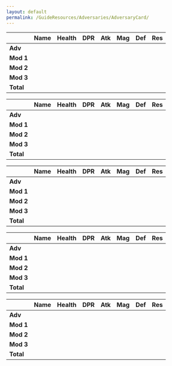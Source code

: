 ```yaml
---
layout: default
permalink: /GuideResources/Adversaries/AdversaryCard/
---
```


|           | **Name** | **Health** | **DPR** | **Atk** | **Mag** | **Def** | **Res** |
| :-------- | :------- | :--------: | :-----: | :-----: | :-----: | :-----: | :-----: |
| **Adv**   |          |            |         |         |         |         |         |
| **Mod 1** |          |            |         |         |         |         |         |
| **Mod 2** |          |            |         |         |         |         |         |
| **Mod 3** |          |            |         |         |         |         |         |
| **Total** |          |            |         |         |         |         |         |

|           | **Name** | **Health** | **DPR** | **Atk** | **Mag** | **Def** | **Res** |
| :-------- | :------- | :--------: | :-----: | :-----: | :-----: | :-----: | :-----: |
| **Adv**   |          |            |         |         |         |         |         |
| **Mod 1** |          |            |         |         |         |         |         |
| **Mod 2** |          |            |         |         |         |         |         |
| **Mod 3** |          |            |         |         |         |         |         |
| **Total** |          |            |         |         |         |         |         |

|           | **Name** | **Health** | **DPR** | **Atk** | **Mag** | **Def** | **Res** |
| :-------- | :------- | :--------: | :-----: | :-----: | :-----: | :-----: | :-----: |
| **Adv**   |          |            |         |         |         |         |         |
| **Mod 1** |          |            |         |         |         |         |         |
| **Mod 2** |          |            |         |         |         |         |         |
| **Mod 3** |          |            |         |         |         |         |         |
| **Total** |          |            |         |         |         |         |         |

|           | **Name** | **Health** | **DPR** | **Atk** | **Mag** | **Def** | **Res** |
| :-------- | :------- | :--------: | :-----: | :-----: | :-----: | :-----: | :-----: |
| **Adv**   |          |            |         |         |         |         |         |
| **Mod 1** |          |            |         |         |         |         |         |
| **Mod 2** |          |            |         |         |         |         |         |
| **Mod 3** |          |            |         |         |         |         |         |
| **Total** |          |            |         |         |         |         |         |

|           | **Name** | **Health** | **DPR** | **Atk** | **Mag** | **Def** | **Res** |
| :-------- | :------- | :--------: | :-----: | :-----: | :-----: | :-----: | :-----: |
| **Adv**   |          |            |         |         |         |         |         |
| **Mod 1** |          |            |         |         |         |         |         |
| **Mod 2** |          |            |         |         |         |         |         |
| **Mod 3** |          |            |         |         |         |         |         |
| **Total** |          |            |         |         |         |         |         |
